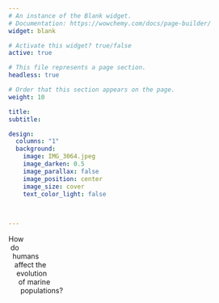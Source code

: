 ```yaml
---
# An instance of the Blank widget.
# Documentation: https://wowchemy.com/docs/page-builder/
widget: blank

# Activate this widget? true/false
active: true

# This file represents a page section.
headless: true

# Order that this section appears on the page.
weight: 10

title:
subtitle:

design:
  columns: "1"
  background:
    image: IMG_3064.jpeg
    image_darken: 0.5
    image_parallax: false
    image_position: center
    image_size: cover
    text_color_light: false
  

  
---
```

<div class="overlay-text" >

  <div class="think-bigger" >
  How<br/>&nbsp;do<br/>&nbsp;&nbsp;humans<br/>&nbsp;&nbsp;&nbsp;affect the<br/>&nbsp;&nbsp;&nbsp;&nbsp;evolution<br/>&nbsp;&nbsp;&nbsp;&nbsp;&nbsp;of marine <br/>&nbsp;&nbsp;&nbsp;&nbsp;&nbsp;&nbsp;populations?
  </div>
  

</div>
